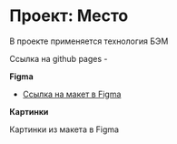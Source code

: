 # Проект: Место

В проекте применяется технология БЭМ

Ссылка на github pages -

**Figma**

- [Ссылка на макет в Figma](https://www.figma.com/file/2cn9N9jSkmxD84oJik7xL7/JavaScript.-Sprint-4?node-id=0%3A1)

**Картинки**

Картинки из макета в Figma
